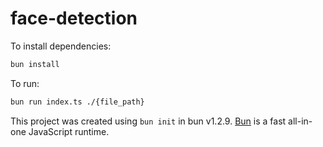 # face-detection

To install dependencies:

```bash
bun install
```

To run:

```bash
bun run index.ts ./{file_path}
```

This project was created using `bun init` in bun v1.2.9. [Bun](https://bun.sh) is a fast all-in-one JavaScript runtime.